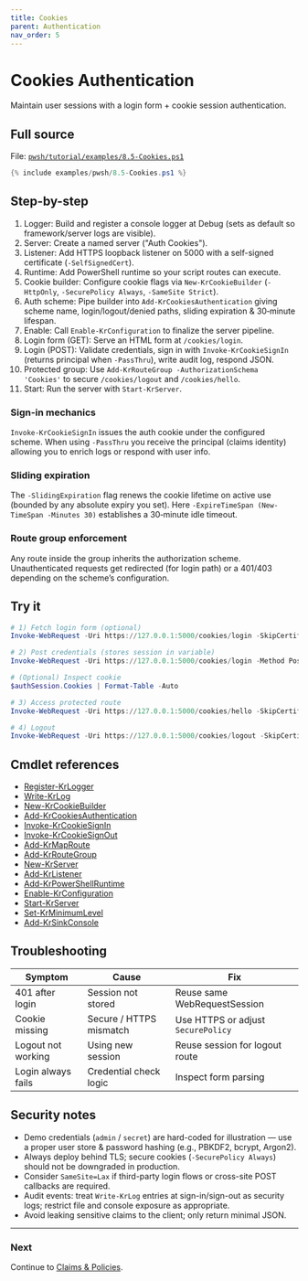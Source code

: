 ```yaml
---
title: Cookies
parent: Authentication
nav_order: 5
---
```


# Cookies Authentication

Maintain user sessions with a login form + cookie session authentication.

## Full source

File: [`pwsh/tutorial/examples/8.5-Cookies.ps1`][8.5-Cookies.ps1]

```powershell
{% include examples/pwsh/8.5-Cookies.ps1 %}
```

## Step-by-step

1. Logger: Build and register a console logger at Debug (sets as default so framework/server logs are visible).
2. Server: Create a named server ("Auth Cookies").
3. Listener: Add HTTPS loopback listener on 5000 with a self-signed certificate (`-SelfSignedCert`).
4. Runtime: Add PowerShell runtime so your script routes can execute.
5. Cookie builder: Configure cookie flags via `New-KrCookieBuilder` (`-HttpOnly`, `-SecurePolicy Always`, `-SameSite Strict`).
6. Auth scheme: Pipe builder into `Add-KrCookiesAuthentication` giving scheme name, login/logout/denied paths, sliding expiration & 30‑minute lifespan.
7. Enable: Call `Enable-KrConfiguration` to finalize the server pipeline.
8. Login form (GET): Serve an HTML form at `/cookies/login`.
9. Login (POST): Validate credentials, sign in with `Invoke-KrCookieSignIn` (returns principal when `-PassThru`), write audit log, respond JSON.
10. Protected group: Use `Add-KrRouteGroup -AuthorizationSchema 'Cookies'` to secure `/cookies/logout` and `/cookies/hello`.
11. Start: Run the server with `Start-KrServer`.

### Sign-in mechanics

`Invoke-KrCookieSignIn` issues the auth cookie under the configured scheme.
When using `-PassThru` you receive the principal (claims identity) allowing you
to enrich logs or respond with user info.

### Sliding expiration

The `-SlidingExpiration` flag renews the cookie lifetime on active use (bounded
by any absolute expiry you set). Here `-ExpireTimeSpan (New-TimeSpan -Minutes 30)`
establishes a 30‑minute idle timeout.

### Route group enforcement

Any route inside the group inherits the authorization scheme. Unauthenticated
requests get redirected (for login path) or a 401/403 depending on the scheme’s
configuration.

## Try it

```powershell
# 1) Fetch login form (optional)
Invoke-WebRequest -Uri https://127.0.0.1:5000/cookies/login -SkipCertificateCheck | Select -Expand RawContent | Select-String 'Login'

# 2) Post credentials (stores session in variable)
Invoke-WebRequest -Uri https://127.0.0.1:5000/cookies/login -Method Post -SkipCertificateCheck -Body @{username='admin';password='secret'} -SessionVariable authSession

# (Optional) Inspect cookie
$authSession.Cookies | Format-Table -Auto

# 3) Access protected route
Invoke-WebRequest -Uri https://127.0.0.1:5000/cookies/hello -SkipCertificateCheck -WebSession $authSession | Select -Expand Content

# 4) Logout
Invoke-WebRequest -Uri https://127.0.0.1:5000/cookies/logout -SkipCertificateCheck -WebSession $authSession | Select -Expand RawContent
```

## Cmdlet references

-   [Register-KrLogger][Register-KrLogger]
-   [Write-KrLog][Write-KrLog]
-   [New-KrCookieBuilder][New-KrCookieBuilder]
-   [Add-KrCookiesAuthentication][Add-KrCookiesAuthentication]
-   [Invoke-KrCookieSignIn][Invoke-KrCookieSignIn]
-   [Invoke-KrCookieSignOut][Invoke-KrCookieSignOut]
-   [Add-KrMapRoute][Add-KrMapRoute]
-   [Add-KrRouteGroup][Add-KrRouteGroup]
-   [New-KrServer][New-KrServer]
-   [Add-KrListener][Add-KrListener]
-   [Add-KrPowerShellRuntime][Add-KrPowerShellRuntime]
-   [Enable-KrConfiguration][Enable-KrConfiguration]
-   [Start-KrServer][Start-KrServer]
-   [Set-KrMinimumLevel][Set-KrMinimumLevel]
-   [Add-KrSinkConsole][Add-KrSinkConsole]

## Troubleshooting

| Symptom            | Cause                   | Fix                                |
| ------------------ | ----------------------- | ---------------------------------- |
| 401 after login    | Session not stored      | Reuse same WebRequestSession       |
| Cookie missing     | Secure / HTTPS mismatch | Use HTTPS or adjust `SecurePolicy` |
| Logout not working | Using new session       | Reuse session for logout route     |
| Login always fails | Credential check logic  | Inspect form parsing               |

## Security notes

-   Demo credentials (`admin` / `secret`) are hard-coded for illustration — use a proper user store & password hashing (e.g., PBKDF2, bcrypt, Argon2).
-   Always deploy behind TLS; secure cookies (`-SecurePolicy Always`) should not be downgraded in production.
-   Consider `SameSite=Lax` if third-party login flows or cross-site POST callbacks are required.
-   Audit events: treat `Write-KrLog` entries at sign-in/sign-out as security logs; restrict file and console exposure as appropriate.
-   Avoid leaking sensitive claims to the client; only return minimal JSON.

---

### Next

Continue to [Claims & Policies](./6.Claims-Policies).

[8.5-Cookies.ps1]: /pwsh/tutorial/examples/8.5-Cookies.ps1
[Add-KrCookiesAuthentication]: /pwsh/cmdlets/Add-KrCookiesAuthentication
[Register-KrLogger]: /pwsh/cmdlets/Register-KrLogger
[Write-KrLog]: /pwsh/cmdlets/Write-KrLog
[New-KrCookieBuilder]: /pwsh/cmdlets/New-KrCookieBuilder
[Invoke-KrCookieSignIn]: /pwsh/cmdlets/Invoke-KrCookieSignIn
[Invoke-KrCookieSignOut]: /pwsh/cmdlets/Invoke-KrCookieSignOut
[Set-KrMinimumLevel]: /pwsh/cmdlets/Set-KrMinimumLevel
[Add-KrSinkConsole]: /pwsh/cmdlets/Add-KrSinkConsole
[Add-KrMapRoute]: /pwsh/cmdlets/Add-KrMapRoute
[Add-KrRouteGroup]: /pwsh/cmdlets/Add-KrRouteGroup
[New-KrServer]: /pwsh/cmdlets/New-KrServer
[Add-KrListener]: /pwsh/cmdlets/Add-KrListener
[Add-KrPowerShellRuntime]: /pwsh/cmdlets/Add-KrPowerShellRuntime
[Enable-KrConfiguration]: /pwsh/cmdlets/Enable-KrConfiguration
[Start-KrServer]: /pwsh/cmdlets/Start-KrServer
